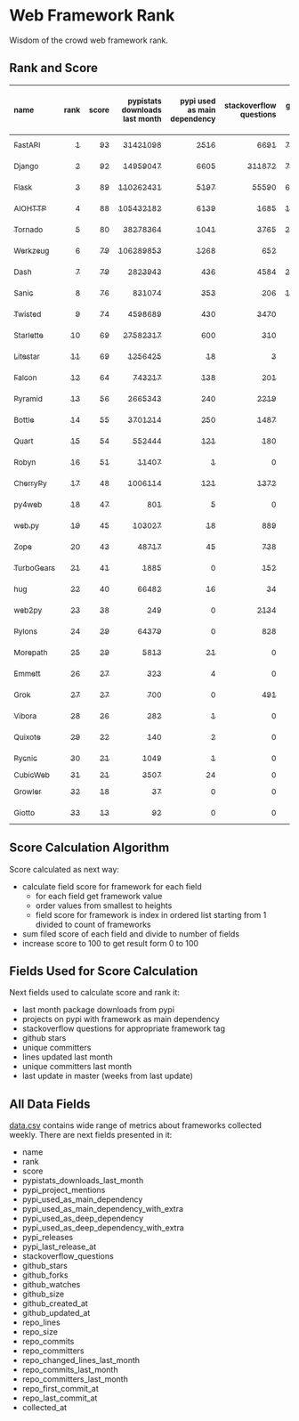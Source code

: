 # Web Framework Rank
Wisdom of the crowd web framework rank.

## Rank and Score
<sub>name</sub> | <sub>rank</sub> | <sub>score</sub> | <sub>pypistats downloads last month</sub> | <sub>pypi used as main dependency</sub> | <sub>stackoverflow questions</sub> | <sub>github stars</sub> | <sub>repo unique committers</sub> | <sub>repo changed lines last month</sub> | <sub>repo unique committers last month</sub> | <sub>repo last commit</sub>
:--- | ---: | ---: | ---: | ---: | ---: | ---: | ---: | ---: | ---: | ---:
[<sub>FastAPI</sub>](https://github.com/tiangolo/fastapi "first commit: 2018-12-05; uses: Starlette") | [<sub>1</sub>](# "  +0 last week") | [<sub>93</sub>](# "  -1 last week") | [<sub>31421098</sub>](# "  #5 in pypistats downloads last month -0.02% last week") | [<sub>2516</sub>](# "  #4 in pypi used as main dependency +1.29% last week") | [<sub>6691</sub>](# "  #3 in stackoverflow questions +0.51% last week") | [<sub>70516</sub>](# "  #2 in github stars +0.41% last week") | [<sub>631</sub>](# "  #4 in repo unique committers +0.0% last week") | [<sub>26810</sub>](# "  #1 in repo changed lines last month -5.1% last week") | [<sub>30</sub>](# "  #1 in repo unique committers last month -23.08% last week") | [<sub>2024-04-06</sub>](# "▼ #3 in repo last commit 2 weeks ago")
[<sub>Django</sub>](https://github.com/django/django "first commit: 2005-07-13") | [<sub>2</sub>](# "  +0 last week") | [<sub>92</sub>](# "  -1 last week") | [<sub>14959047</sub>](# "  #7 in pypistats downloads last month -0.68% last week") | [<sub>6605</sub>](# "  #1 in pypi used as main dependency +0.43% last week") | [<sub>311872</sub>](# "  #1 in stackoverflow questions +0.02% last week") | [<sub>76592</sub>](# "  #1 in github stars +0.13% last week") | [<sub>3062</sub>](# "  #1 in repo unique committers +0.03% last week") | [<sub>1369</sub>](# "▼ #9 in repo changed lines last month -51.21% last week") | [<sub>20</sub>](# "  #2 in repo unique committers last month -23.08% last week") | [<sub>2024-04-12</sub>](# "▲ #3 in repo last commit 1 week ago")
[<sub>Flask</sub>](https://github.com/pallets/flask "first commit: 2010-04-06; uses: Werkzeug") | [<sub>3</sub>](# "▲ +1 last week") | [<sub>89</sub>](# "▲ +2 last week") | [<sub>110262431</sub>](# "▲ #1 in pypistats downloads last month +3.01% last week") | [<sub>5197</sub>](# "  #3 in pypi used as main dependency +0.39% last week") | [<sub>55590</sub>](# "  #2 in stackoverflow questions +0.08% last week") | [<sub>66251</sub>](# "  #3 in github stars +0.08% last week") | [<sub>847</sub>](# "  #2 in repo unique committers +0.0% last week") | [<sub>1703</sub>](# "▲ #8 in repo changed lines last month +21187.5% last week") | [<sub>3</sub>](# "  #10 in repo unique committers last month +200.0% last week") | [<sub>2024-04-08</sub>](# "▼ #3 in repo last commit 1 week ago")
[<sub>AIOHTTP</sub>](https://github.com/aio-libs/aiohttp "first commit: 2013-10-01") | [<sub>4</sub>](# "▼ -1 last week") | [<sub>88</sub>](# "▼ +0 last week") | [<sub>105432182</sub>](# "  #3 in pypistats downloads last month +0.17% last week") | [<sub>6139</sub>](# "  #2 in pypi used as main dependency +0.69% last week") | [<sub>1685</sub>](# "  #9 in stackoverflow questions +0.3% last week") | [<sub>14527</sub>](# "  #7 in github stars +0.12% last week") | [<sub>746</sub>](# "  #3 in repo unique committers +0.13% last week") | [<sub>5946</sub>](# "▲ #3 in repo changed lines last month +220.89% last week") | [<sub>7</sub>](# "  #6 in repo unique committers last month +16.67% last week") | [<sub>2024-04-11</sub>](# "▼ #3 in repo last commit 1 week ago")
[<sub>Tornado</sub>](https://github.com/tornadoweb/tornado "first commit: 2009-09-09") | [<sub>5</sub>](# "▲ +6 last week") | [<sub>80</sub>](# "▲ +12 last week") | [<sub>38278364</sub>](# "  #4 in pypistats downloads last month -0.64% last week") | [<sub>1041</sub>](# "  #6 in pypi used as main dependency +0.19% last week") | [<sub>3765</sub>](# "  #5 in stackoverflow questions -0.03% last week") | [<sub>21489</sub>](# "  #4 in github stars +0.01% last week") | [<sub>452</sub>](# "  #6 in repo unique committers +0.0% last week") | [<sub>4</sub>](# "▲ #16 in repo changed lines last month +100% last week") | [<sub>2</sub>](# "▲ #12 in repo unique committers last month +100% last week") | [<sub>2024-04-12</sub>](# "▲ #3 in repo last commit 1 week ago")
[<sub>Werkzeug</sub>](https://github.com/pallets/werkzeug "first commit: 2007-05-04; used by: Flask and Quart") | [<sub>6</sub>](# "▲ +1 last week") | [<sub>79</sub>](# "▲ +3 last week") | [<sub>106289853</sub>](# "▼ #2 in pypistats downloads last month -1.74% last week") | [<sub>1268</sub>](# "  #5 in pypi used as main dependency +0.48% last week") | [<sub>652</sub>](# "  #15 in stackoverflow questions +0.0% last week") | [<sub>6532</sub>](# "  #12 in github stars +0.06% last week") | [<sub>501</sub>](# "  #5 in repo unique committers +0.0% last week") | [<sub>3775</sub>](# "▲ #4 in repo changed lines last month +3270.54% last week") | [<sub>2</sub>](# "▼ #12 in repo unique committers last month +100.0% last week") | [<sub>2024-04-08</sub>](# "▲ #3 in repo last commit 1 week ago")
[<sub>Dash</sub>](https://github.com/plotly/dash "first commit: 2015-04-10") | [<sub>7</sub>](# "▼ -2 last week") | [<sub>79</sub>](# "▼ +0 last week") | [<sub>2823943</sub>](# "  #10 in pypistats downloads last month -1.93% last week") | [<sub>436</sub>](# "  #8 in pypi used as main dependency +0.46% last week") | [<sub>4584</sub>](# "  #4 in stackoverflow questions +0.15% last week") | [<sub>20430</sub>](# "  #5 in github stars +0.15% last week") | [<sub>184</sub>](# "  #15 in repo unique committers +1.66% last week") | [<sub>1265</sub>](# "▼ #10 in repo changed lines last month +10.0% last week") | [<sub>9</sub>](# "▲ #4 in repo unique committers last month +50.0% last week") | [<sub>2024-04-11</sub>](# "▲ #3 in repo last commit 1 week ago")
[<sub>Sanic</sub>](https://github.com/sanic-org/sanic "first commit: 2016-05-26") | [<sub>8</sub>](# "  +0 last week") | [<sub>76</sub>](# "  +2 last week") | [<sub>831074</sub>](# "  #14 in pypistats downloads last month -4.78% last week") | [<sub>353</sub>](# "  #10 in pypi used as main dependency +0.0% last week") | [<sub>206</sub>](# "  #18 in stackoverflow questions +0.0% last week") | [<sub>17708</sub>](# "  #6 in github stars +0.09% last week") | [<sub>379</sub>](# "  #7 in repo unique committers +0.26% last week") | [<sub>1913</sub>](# "▲ #5 in repo changed lines last month +421.25% last week") | [<sub>9</sub>](# "  #4 in repo unique committers last month +28.57% last week") | [<sub>2024-04-09</sub>](# "▲ #3 in repo last commit 1 week ago")
[<sub>Twisted</sub>](https://github.com/twisted/twisted "first commit: 2001-07-09") | [<sub>9</sub>](# "▼ -3 last week") | [<sub>74</sub>](# "▼ -3 last week") | [<sub>4598689</sub>](# "  #8 in pypistats downloads last month -0.95% last week") | [<sub>430</sub>](# "  #9 in pypi used as main dependency +0.23% last week") | [<sub>3470</sub>](# "  #6 in stackoverflow questions +0.03% last week") | [<sub>5411</sub>](# "  #15 in github stars +0.11% last week") | [<sub>318</sub>](# "  #9 in repo unique committers +0.0% last week") | [<sub>1723</sub>](# "▼ #7 in repo changed lines last month -55.73% last week") | [<sub>5</sub>](# "▼ #7 in repo unique committers last month -28.57% last week") | [<sub>2024-03-28</sub>](# "▼ #14 in repo last commit 3 weeks ago")
[<sub>Starlette</sub>](https://github.com/encode/starlette "first commit: 2018-06-25; used by: FastAPI") | [<sub>10</sub>](# "▼ -1 last week") | [<sub>69</sub>](# "▼ -2 last week") | [<sub>27582317</sub>](# "  #6 in pypistats downloads last month +0.37% last week") | [<sub>600</sub>](# "  #7 in pypi used as main dependency +1.52% last week") | [<sub>310</sub>](# "  #17 in stackoverflow questions +0.32% last week") | [<sub>9450</sub>](# "  #8 in github stars +0.52% last week") | [<sub>276</sub>](# "  #10 in repo unique committers +0.0% last week") | [<sub>27</sub>](# "▼ #15 in repo changed lines last month +0.0% last week") | [<sub>3</sub>](# "▼ #10 in repo unique committers last month +0.0% last week") | [<sub>2024-03-29</sub>](# "▼ #14 in repo last commit 3 weeks ago")
[<sub>Litestar</sub>](https://github.com/litestar-org/litestar "first commit: 2021-12-06") | [<sub>11</sub>](# "▼ -1 last week") | [<sub>69</sub>](# "▼ +1 last week") | [<sub>1256425</sub>](# "  #12 in pypistats downloads last month +7.35% last week") | [<sub>18</sub>](# "  #19 in pypi used as main dependency +0.0% last week") | [<sub>3</sub>](# "  #23 in stackoverflow questions +0.0% last week") | [<sub>4370</sub>](# "  #16 in github stars +0.58% last week") | [<sub>198</sub>](# "  #14 in repo unique committers +0.0% last week") | [<sub>16549</sub>](# "  #2 in repo changed lines last month -15.13% last week") | [<sub>19</sub>](# "  #3 in repo unique committers last month -20.83% last week") | [<sub>2024-04-13</sub>](# "  #1 in repo last commit 1 week ago")
[<sub>Falcon</sub>](https://github.com/falconry/falcon "first commit: 2012-12-06; used by: hug") | [<sub>12</sub>](# "  +0 last week") | [<sub>64</sub>](# "  -1 last week") | [<sub>743217</sub>](# "  #15 in pypistats downloads last month -11.67% last week") | [<sub>138</sub>](# "  #13 in pypi used as main dependency +0.0% last week") | [<sub>201</sub>](# "  #19 in stackoverflow questions +0.0% last week") | [<sub>9380</sub>](# "  #9 in github stars +0.07% last week") | [<sub>209</sub>](# "  #13 in repo unique committers +0.0% last week") | [<sub>302</sub>](# "▼ #11 in repo changed lines last month +14.83% last week") | [<sub>1</sub>](# "▼ #14 in repo unique committers last month +0.0% last week") | [<sub>2024-04-10</sub>](# "▲ #3 in repo last commit 1 week ago")
[<sub>Pyramid</sub>](https://github.com/Pylons/pyramid "first commit: 2008-07-04; used by: CubicWeb") | [<sub>13</sub>](# "  +0 last week") | [<sub>56</sub>](# "  -1 last week") | [<sub>2665343</sub>](# "  #11 in pypistats downloads last month -0.64% last week") | [<sub>240</sub>](# "  #12 in pypi used as main dependency +0.0% last week") | [<sub>2219</sub>](# "  #7 in stackoverflow questions +0.05% last week") | [<sub>3899</sub>](# "  #17 in github stars +0.05% last week") | [<sub>367</sub>](# "  #8 in repo unique committers +0.0% last week") | [<sub>0</sub>](# "  #17 in repo changed lines last month +100% last week") | [<sub>0</sub>](# "  #17 in repo unique committers last month +100% last week") | [<sub>2024-03-03</sub>](# "▼ #18 in repo last commit 6 weeks ago")
[<sub>Bottle</sub>](https://github.com/bottlepy/bottle "first commit: 2009-06-30") | [<sub>14</sub>](# "▲ +1 last week") | [<sub>55</sub>](# "▲ +0 last week") | [<sub>3701214</sub>](# "  #9 in pypistats downloads last month -1.41% last week") | [<sub>250</sub>](# "  #11 in pypi used as main dependency +0.4% last week") | [<sub>1487</sub>](# "  #10 in stackoverflow questions +0.0% last week") | [<sub>8282</sub>](# "  #10 in github stars +0.08% last week") | [<sub>232</sub>](# "  #12 in repo unique committers +0.0% last week") | [<sub>0</sub>](# "  #17 in repo changed lines last month +100% last week") | [<sub>0</sub>](# "  #17 in repo unique committers last month +100% last week") | [<sub>2024-01-03</sub>](# "  #25 in repo last commit 15 weeks ago")
[<sub>Quart</sub>](https://github.com/pallets/quart "first commit: 2017-05-14; uses: Werkzeug") | [<sub>15</sub>](# "▼ -1 last week") | [<sub>54</sub>](# "▼ -2 last week") | [<sub>552444</sub>](# "  #16 in pypistats downloads last month +1.44% last week") | [<sub>121</sub>](# "  #14 in pypi used as main dependency +0.0% last week") | [<sub>180</sub>](# "  #20 in stackoverflow questions +0.0% last week") | [<sub>2601</sub>](# "  #19 in github stars +0.42% last week") | [<sub>104</sub>](# "  #19 in repo unique committers +0.0% last week") | [<sub>84</sub>](# "▼ #14 in repo changed lines last month +0.0% last week") | [<sub>1</sub>](# "▼ #14 in repo unique committers last month +0.0% last week") | [<sub>2024-04-01</sub>](# "▼ #13 in repo last commit 2 weeks ago")
[<sub>Robyn</sub>](https://github.com/sansyrox/robyn "first commit: 2021-05-22") | [<sub>16</sub>](# "▲ +1 last week") | [<sub>51</sub>](# "▲ +0 last week") | [<sub>11407</sub>](# "  #21 in pypistats downloads last month +9.21% last week") | [<sub>1</sub>](# "  #25 in pypi used as main dependency +0.0% last week") | [<sub>0</sub>](# "  #24 in stackoverflow questions +100% last week") | [<sub>3519</sub>](# "  #18 in github stars +0.8% last week") | [<sub>63</sub>](# "  #22 in repo unique committers +1.61% last week") | [<sub>1724</sub>](# "  #6 in repo changed lines last month +9.46% last week") | [<sub>5</sub>](# "▲ #7 in repo unique committers last month +25.0% last week") | [<sub>2024-04-12</sub>](# "▲ #3 in repo last commit 1 week ago")
[<sub>CherryPy</sub>](https://github.com/cherrypy/cherrypy "first commit: 2004-11-20") | [<sub>17</sub>](# "▲ +1 last week") | [<sub>48</sub>](# "▲ +0 last week") | [<sub>1006114</sub>](# "  #13 in pypistats downloads last month -3.29% last week") | [<sub>121</sub>](# "  #14 in pypi used as main dependency +0.0% last week") | [<sub>1372</sub>](# "  #11 in stackoverflow questions +0.0% last week") | [<sub>1779</sub>](# "  #21 in github stars -0.06% last week") | [<sub>151</sub>](# "  #17 in repo unique committers +0.0% last week") | [<sub>0</sub>](# "  #17 in repo changed lines last month +100% last week") | [<sub>0</sub>](# "  #17 in repo unique committers last month +100% last week") | [<sub>2024-02-25</sub>](# "  #19 in repo last commit 7 weeks ago")
[<sub>py4web</sub>](https://github.com/web2py/py4web "first commit: 2019-03-25") | [<sub>18</sub>](# "▲ +1 last week") | [<sub>47</sub>](# "▲ +2 last week") | [<sub>801</sub>](# "  #26 in pypistats downloads last month +4.03% last week") | [<sub>5</sub>](# "  #22 in pypi used as main dependency +0.0% last week") | [<sub>0</sub>](# "  #24 in stackoverflow questions +100% last week") | [<sub>219</sub>](# "  #28 in github stars +0.0% last week") | [<sub>72</sub>](# "  #21 in repo unique committers +0.0% last week") | [<sub>167</sub>](# "▼ #13 in repo changed lines last month +24.63% last week") | [<sub>5</sub>](# "▲ #7 in repo unique committers last month +400.0% last week") | [<sub>2024-04-13</sub>](# "  #1 in repo last commit 1 week ago")
[<sub>web.py</sub>](https://github.com/webpy/webpy "first commit: 1970-01-01") | [<sub>19</sub>](# "▲ +1 last week") | [<sub>45</sub>](# "▲ +0 last week") | [<sub>103027</sub>](# "  #17 in pypistats downloads last month -7.78% last week") | [<sub>18</sub>](# "  #19 in pypi used as main dependency +0.0% last week") | [<sub>889</sub>](# "  #12 in stackoverflow questions +0.0% last week") | [<sub>5870</sub>](# "  #13 in github stars +0.03% last week") | [<sub>96</sub>](# "  #20 in repo unique committers +0.0% last week") | [<sub>0</sub>](# "  #17 in repo changed lines last month +100% last week") | [<sub>0</sub>](# "  #17 in repo unique committers last month +100% last week") | [<sub>2024-02-21</sub>](# "  #22 in repo last commit 8 weeks ago")
[<sub>Zope</sub>](https://github.com/zopefoundation/Zope "first commit: 1996-06-17") | [<sub>20</sub>](# "▼ -4 last week") | [<sub>43</sub>](# "▼ -8 last week") | [<sub>48717</sub>](# "  #20 in pypistats downloads last month +1.67% last week") | [<sub>45</sub>](# "  #16 in pypi used as main dependency +0.0% last week") | [<sub>738</sub>](# "  #14 in stackoverflow questions +0.0% last week") | [<sub>344</sub>](# "  #26 in github stars +0.0% last week") | [<sub>177</sub>](# "  #16 in repo unique committers +0.0% last week") | [<sub>0</sub>](# "▼ #17 in repo changed lines last month -100.0% last week") | [<sub>0</sub>](# "▼ #17 in repo unique committers last month -100.0% last week") | [<sub>2024-03-14</sub>](# "▼ #17 in repo last commit 5 weeks ago")
[<sub>TurboGears</sub>](https://github.com/TurboGears/tg2 "first commit: 2007-06-27") | [<sub>21</sub>](# "  +0 last week") | [<sub>41</sub>](# "  -2 last week") | [<sub>1885</sub>](# "  #24 in pypistats downloads last month +5.07% last week") | [<sub>0</sub>](# "  #28 in pypi used as main dependency +100% last week") | [<sub>152</sub>](# "  #21 in stackoverflow questions +0.0% last week") | [<sub>798</sub>](# "  #23 in github stars +0.13% last week") | [<sub>38</sub>](# "  #24 in repo unique committers +0.0% last week") | [<sub>229</sub>](# "▼ #12 in repo changed lines last month -22.37% last week") | [<sub>1</sub>](# "▼ #14 in repo unique committers last month +0.0% last week") | [<sub>2024-03-25</sub>](# "▼ #14 in repo last commit 3 weeks ago")
[<sub>hug</sub>](https://github.com/hugapi/hug "first commit: 2015-07-17; uses: Falcon") | [<sub>22</sub>](# "  +0 last week") | [<sub>40</sub>](# "  +0 last week") | [<sub>66482</sub>](# "▲ #18 in pypistats downloads last month -1.78% last week") | [<sub>16</sub>](# "  #21 in pypi used as main dependency +0.0% last week") | [<sub>34</sub>](# "  #22 in stackoverflow questions +3.03% last week") | [<sub>6816</sub>](# "  #11 in github stars -0.01% last week") | [<sub>125</sub>](# "  #18 in repo unique committers +0.0% last week") | [<sub>0</sub>](# "  #17 in repo changed lines last month +100% last week") | [<sub>0</sub>](# "  #17 in repo unique committers last month +100% last week") | [<sub>2023-06-30</sub>](# "  #26 in repo last commit 42 weeks ago")
[<sub>web2py</sub>](https://github.com/web2py/web2py "first commit: 2011-11-23") | [<sub>23</sub>](# "  +0 last week") | [<sub>38</sub>](# "  +0 last week") | [<sub>249</sub>](# "  #30 in pypistats downloads last month -10.11% last week") | [<sub>0</sub>](# "  #28 in pypi used as main dependency +100% last week") | [<sub>2134</sub>](# "  #8 in stackoverflow questions +0.0% last week") | [<sub>2079</sub>](# "  #20 in github stars +0.19% last week") | [<sub>276</sub>](# "  #10 in repo unique committers +0.0% last week") | [<sub>0</sub>](# "  #17 in repo changed lines last month +100% last week") | [<sub>0</sub>](# "  #17 in repo unique committers last month +100% last week") | [<sub>2024-01-16</sub>](# "  #24 in repo last commit 13 weeks ago")
[<sub>Pylons</sub>](https://github.com/Pylons/pylons "first commit: 2006-02-18") | [<sub>24</sub>](# "  +0 last week") | [<sub>29</sub>](# "  +0 last week") | [<sub>64379</sub>](# "▼ #19 in pypistats downloads last month -12.18% last week") | [<sub>0</sub>](# "  #28 in pypi used as main dependency +100% last week") | [<sub>828</sub>](# "  #13 in stackoverflow questions +0.0% last week") | [<sub>231</sub>](# "  #27 in github stars +0.0% last week") | [<sub>36</sub>](# "  #25 in repo unique committers +0.0% last week") | [<sub>0</sub>](# "  #17 in repo changed lines last month +100% last week") | [<sub>0</sub>](# "  #17 in repo unique committers last month +100% last week") | [<sub>2018-01-12</sub>](# "  #31 in repo last commit 327 weeks ago")
[<sub>Morepath</sub>](https://github.com/morepath/morepath "first commit: 2013-07-17") | [<sub>25</sub>](# "  +0 last week") | [<sub>29</sub>](# "  +0 last week") | [<sub>5813</sub>](# "  #22 in pypistats downloads last month -23.95% last week") | [<sub>21</sub>](# "  #18 in pypi used as main dependency +0.0% last week") | [<sub>0</sub>](# "  #24 in stackoverflow questions +100% last week") | [<sub>395</sub>](# "  #25 in github stars -0.25% last week") | [<sub>28</sub>](# "  #26 in repo unique committers +0.0% last week") | [<sub>0</sub>](# "  #17 in repo changed lines last month +100% last week") | [<sub>0</sub>](# "  #17 in repo unique committers last month +100% last week") | [<sub>2022-05-29</sub>](# "  #27 in repo last commit 98 weeks ago")
[<sub>Emmett</sub>](https://github.com/emmett-framework/emmett "first commit: 2014-10-22") | [<sub>26</sub>](# "  +0 last week") | [<sub>27</sub>](# "  +0 last week") | [<sub>323</sub>](# "▲ #28 in pypistats downloads last month +16.19% last week") | [<sub>4</sub>](# "  #23 in pypi used as main dependency +0.0% last week") | [<sub>0</sub>](# "  #24 in stackoverflow questions +100% last week") | [<sub>952</sub>](# "  #22 in github stars +0.53% last week") | [<sub>26</sub>](# "  #28 in repo unique committers +0.0% last week") | [<sub>0</sub>](# "  #17 in repo changed lines last month +100% last week") | [<sub>0</sub>](# "  #17 in repo unique committers last month +100% last week") | [<sub>2024-02-27</sub>](# "  #19 in repo last commit 7 weeks ago")
[<sub>Grok</sub>](https://github.com/zopefoundation/grok "first commit: 2006-10-14") | [<sub>27</sub>](# "  +0 last week") | [<sub>27</sub>](# "  +0 last week") | [<sub>700</sub>](# "  #27 in pypistats downloads last month -5.66% last week") | [<sub>0</sub>](# "  #28 in pypi used as main dependency +100% last week") | [<sub>491</sub>](# "  #16 in stackoverflow questions +0.0% last week") | [<sub>26</sub>](# "  #32 in github stars +4.0% last week") | [<sub>45</sub>](# "  #23 in repo unique committers +0.0% last week") | [<sub>0</sub>](# "  #17 in repo changed lines last month +100% last week") | [<sub>0</sub>](# "  #17 in repo unique committers last month +100% last week") | [<sub>2024-02-21</sub>](# "  #22 in repo last commit 8 weeks ago")
[<sub>Vibora</sub>](https://github.com/vibora-io/vibora "first commit: 2018-06-13") | [<sub>28</sub>](# "  +0 last week") | [<sub>26</sub>](# "  +0 last week") | [<sub>282</sub>](# "▼ #29 in pypistats downloads last month -10.19% last week") | [<sub>1</sub>](# "  #25 in pypi used as main dependency +0.0% last week") | [<sub>0</sub>](# "  #24 in stackoverflow questions +100% last week") | [<sub>5682</sub>](# "  #14 in github stars -0.04% last week") | [<sub>27</sub>](# "  #27 in repo unique committers +0.0% last week") | [<sub>0</sub>](# "  #17 in repo changed lines last month +100% last week") | [<sub>0</sub>](# "  #17 in repo unique committers last month +100% last week") | [<sub>2019-02-11</sub>](# "  #30 in repo last commit 270 weeks ago")
[<sub>Quixote</sub>](https://github.com/nascheme/quixote "first commit: 2006-03-16") | [<sub>29</sub>](# "  +0 last week") | [<sub>22</sub>](# "  +0 last week") | [<sub>140</sub>](# "  #31 in pypistats downloads last month +2.19% last week") | [<sub>2</sub>](# "  #24 in pypi used as main dependency +0.0% last week") | [<sub>0</sub>](# "  #24 in stackoverflow questions +100% last week") | [<sub>82</sub>](# "  #30 in github stars +0.0% last week") | [<sub>6</sub>](# "  #30 in repo unique committers +0.0% last week") | [<sub>0</sub>](# "  #17 in repo changed lines last month +100% last week") | [<sub>0</sub>](# "  #17 in repo unique committers last month +100% last week") | [<sub>2024-03-01</sub>](# "  #19 in repo last commit 7 weeks ago")
[<sub>Pycnic</sub>](https://github.com/nullism/pycnic "first commit: 2015-11-04") | [<sub>30</sub>](# "  +0 last week") | [<sub>21</sub>](# "  +0 last week") | [<sub>1049</sub>](# "  #25 in pypistats downloads last month -5.75% last week") | [<sub>1</sub>](# "  #25 in pypi used as main dependency +0.0% last week") | [<sub>0</sub>](# "  #24 in stackoverflow questions +100% last week") | [<sub>159</sub>](# "  #29 in github stars +0.0% last week") | [<sub>11</sub>](# "  #29 in repo unique committers +0.0% last week") | [<sub>0</sub>](# "  #17 in repo changed lines last month +100% last week") | [<sub>0</sub>](# "  #17 in repo unique committers last month +100% last week") | [<sub>2022-04-05</sub>](# "  #28 in repo last commit 106 weeks ago")
[<sub>CubicWeb</sub>](https://forge.extranet.logilab.fr/cubicweb/cubicweb "uses: Pyramid") | [<sub>31</sub>](# "  +0 last week") | [<sub>21</sub>](# "  +0 last week") | [<sub>3507</sub>](# "  #23 in pypistats downloads last month +1.59% last week") | [<sub>24</sub>](# "  #17 in pypi used as main dependency +0.0% last week") | [<sub>0</sub>](# "  #24 in stackoverflow questions +100% last week") | [<sub>0</sub>](# "  #33 in github stars +100% last week") | [<sub>0</sub>](# "  #33 in repo unique committers +100% last week") | [<sub>0</sub>](# "  #17 in repo changed lines last month +100% last week") | [<sub>0</sub>](# "  #17 in repo unique committers last month +100% last week") | [<sub></sub>](# "  #32 in repo last commit")
[<sub>Growler</sub>](https://github.com/pyGrowler/Growler "first commit: 2014-08-17") | [<sub>32</sub>](# "  +0 last week") | [<sub>18</sub>](# "  +0 last week") | [<sub>37</sub>](# "  #33 in pypistats downloads last month -9.76% last week") | [<sub>0</sub>](# "  #28 in pypi used as main dependency +100% last week") | [<sub>0</sub>](# "  #24 in stackoverflow questions +100% last week") | [<sub>687</sub>](# "  #24 in github stars -0.15% last week") | [<sub>6</sub>](# "  #30 in repo unique committers +0.0% last week") | [<sub>0</sub>](# "  #17 in repo changed lines last month +100% last week") | [<sub>0</sub>](# "  #17 in repo unique committers last month +100% last week") | [<sub>2020-03-08</sub>](# "  #29 in repo last commit 214 weeks ago")
[<sub>Giotto</sub>](https://github.com/priestc/giotto "first commit: 2012-02-26") | [<sub>33</sub>](# "  +0 last week") | [<sub>13</sub>](# "  +0 last week") | [<sub>92</sub>](# "  #32 in pypistats downloads last month +8.24% last week") | [<sub>0</sub>](# "  #28 in pypi used as main dependency +100% last week") | [<sub>0</sub>](# "  #24 in stackoverflow questions +100% last week") | [<sub>59</sub>](# "  #31 in github stars +0.0% last week") | [<sub>3</sub>](# "  #32 in repo unique committers +0.0% last week") | [<sub>0</sub>](# "  #17 in repo changed lines last month +100% last week") | [<sub>0</sub>](# "  #17 in repo unique committers last month +100% last week") | [<sub>2013-10-07</sub>](# "  #32 in repo last commit 549 weeks ago")

## Score Calculation Algorithm
Score calculated as next way:
- calculate field score for framework for each field
  - for each field get framework value
  - order values from smallest to heights
  - field score for framework is index in ordered list starting from 1 divided to count of frameworks
- sum filed score of each field and divide to number of fields
- increase score to 100 to get result form 0 to 100

## Fields Used for Score Calculation
Next fields used to calculate score and rank it:
- last month package downloads from pypi
- projects on pypi with framework as main dependency
- stackoverflow questions for appropriate framework tag
- github stars
- unique committers
- lines updated last month
- unique committers last month
- last update in master (weeks from last update)

## All Data Fields
[data.csv](data.csv) contains wide range of metrics about frameworks collected weekly.
There are next fields presented in it: 

- name
- rank
- score
- pypistats_downloads_last_month
- pypi_project_mentions
- pypi_used_as_main_dependency
- pypi_used_as_main_dependency_with_extra
- pypi_used_as_deep_dependency
- pypi_used_as_deep_dependency_with_extra
- pypi_releases
- pypi_last_release_at
- stackoverflow_questions
- github_stars
- github_forks
- github_watches
- github_size
- github_created_at
- github_updated_at
- repo_lines
- repo_size
- repo_commits
- repo_committers
- repo_changed_lines_last_month
- repo_commits_last_month
- repo_committers_last_month
- repo_first_commit_at
- repo_last_commit_at
- collected_at
